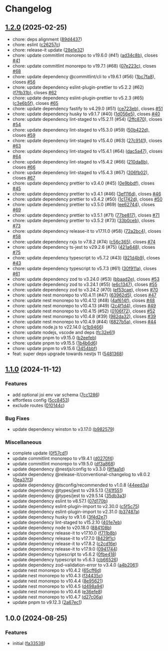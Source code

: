 # Changelog

## [1.2.0](https://github.com/andreafspeziale/nestjs-log/compare/1.1.0...1.2.0) (2025-02-25)

* chore: deps alignment ([89d4437](https://github.com/andreafspeziale/nestjs-log/commit/89d4437))
* chore: eslint ([c26257c](https://github.com/andreafspeziale/nestjs-log/commit/c26257c))
* chore: release-it update ([28e1e32](https://github.com/andreafspeziale/nestjs-log/commit/28e1e32))
* chore: update commitlint monorepo to v19.6.0 (#41) ([ad34c8b](https://github.com/andreafspeziale/nestjs-log/commit/ad34c8b)), closes [#41](https://github.com/andreafspeziale/nestjs-log/issues/41)
* chore: update commitlint monorepo to v19.7.1 (#68) ([07e223c](https://github.com/andreafspeziale/nestjs-log/commit/07e223c)), closes [#68](https://github.com/andreafspeziale/nestjs-log/issues/68)
* chore: update dependency @commitlint/cli to v19.6.1 (#56) ([1bc7fa8](https://github.com/andreafspeziale/nestjs-log/commit/1bc7fa8)), closes [#56](https://github.com/andreafspeziale/nestjs-log/issues/56)
* chore: update dependency eslint-plugin-prettier to v5.2.2 (#62) ([f7fb31b](https://github.com/andreafspeziale/nestjs-log/commit/f7fb31b)), closes [#62](https://github.com/andreafspeziale/nestjs-log/issues/62)
* chore: update dependency eslint-plugin-prettier to v5.2.3 (#65) ([c3e6b5f](https://github.com/andreafspeziale/nestjs-log/commit/c3e6b5f)), closes [#65](https://github.com/andreafspeziale/nestjs-log/issues/65)
* chore: update dependency fastify to v4.29.0 (#51) ([ce723eb](https://github.com/andreafspeziale/nestjs-log/commit/ce723eb)), closes [#51](https://github.com/andreafspeziale/nestjs-log/issues/51)
* chore: update dependency husky to v9.1.7 (#40) ([1d056e5](https://github.com/andreafspeziale/nestjs-log/commit/1d056e5)), closes [#40](https://github.com/andreafspeziale/nestjs-log/issues/40)
* chore: update dependency lint-staged to v15.2.11 (#54) ([2ffc870](https://github.com/andreafspeziale/nestjs-log/commit/2ffc870)), closes [#54](https://github.com/andreafspeziale/nestjs-log/issues/54)
* chore: update dependency lint-staged to v15.3.0 (#59) ([50b422d](https://github.com/andreafspeziale/nestjs-log/commit/50b422d)), closes [#59](https://github.com/andreafspeziale/nestjs-log/issues/59)
* chore: update dependency lint-staged to v15.4.0 (#63) ([27c9141](https://github.com/andreafspeziale/nestjs-log/commit/27c9141)), closes [#63](https://github.com/andreafspeziale/nestjs-log/issues/63)
* chore: update dependency lint-staged to v15.4.1 (#64) ([dac5a47](https://github.com/andreafspeziale/nestjs-log/commit/dac5a47)), closes [#64](https://github.com/andreafspeziale/nestjs-log/issues/64)
* chore: update dependency lint-staged to v15.4.2 (#66) ([210da8b](https://github.com/andreafspeziale/nestjs-log/commit/210da8b)), closes [#66](https://github.com/andreafspeziale/nestjs-log/issues/66)
* chore: update dependency lint-staged to v15.4.3 (#67) ([306fb02](https://github.com/andreafspeziale/nestjs-log/commit/306fb02)), closes [#67](https://github.com/andreafspeziale/nestjs-log/issues/67)
* chore: update dependency prettier to v3.4.0 (#45) ([0e9bbdf](https://github.com/andreafspeziale/nestjs-log/commit/0e9bbdf)), closes [#45](https://github.com/andreafspeziale/nestjs-log/issues/45)
* chore: update dependency prettier to v3.4.1 (#46) ([3ef116d](https://github.com/andreafspeziale/nestjs-log/commit/3ef116d)), closes [#46](https://github.com/andreafspeziale/nestjs-log/issues/46)
* chore: update dependency prettier to v3.4.2 (#50) ([1c1742d](https://github.com/andreafspeziale/nestjs-log/commit/1c1742d)), closes [#50](https://github.com/andreafspeziale/nestjs-log/issues/50)
* chore: update dependency prettier to v3.5.0 (#69) ([ee62744](https://github.com/andreafspeziale/nestjs-log/commit/ee62744)), closes [#69](https://github.com/andreafspeziale/nestjs-log/issues/69)
* chore: update dependency prettier to v3.5.1 (#71) ([77be817](https://github.com/andreafspeziale/nestjs-log/commit/77be817)), closes [#71](https://github.com/andreafspeziale/nestjs-log/issues/71)
* chore: update dependency prettier to v3.5.2 (#73) ([33b0ceb](https://github.com/andreafspeziale/nestjs-log/commit/33b0ceb)), closes [#73](https://github.com/andreafspeziale/nestjs-log/issues/73)
* chore: update dependency release-it to v17.11.0 (#58) ([72a2bc4](https://github.com/andreafspeziale/nestjs-log/commit/72a2bc4)), closes [#58](https://github.com/andreafspeziale/nestjs-log/issues/58)
* chore: update dependency rxjs to v7.8.2 (#74) ([c56c365](https://github.com/andreafspeziale/nestjs-log/commit/c56c365)), closes [#74](https://github.com/andreafspeziale/nestjs-log/issues/74)
* chore: update dependency ts-jest to v29.2.6 (#75) ([421a648](https://github.com/andreafspeziale/nestjs-log/commit/421a648)), closes [#75](https://github.com/andreafspeziale/nestjs-log/issues/75)
* chore: update dependency typescript to v5.7.2 (#43) ([921d4b9](https://github.com/andreafspeziale/nestjs-log/commit/921d4b9)), closes [#43](https://github.com/andreafspeziale/nestjs-log/issues/43)
* chore: update dependency typescript to v5.7.3 (#61) ([30f911a](https://github.com/andreafspeziale/nestjs-log/commit/30f911a)), closes [#61](https://github.com/andreafspeziale/nestjs-log/issues/61)
* chore: update dependency zod to v3.24.0 (#53) ([bbaad2e](https://github.com/andreafspeziale/nestjs-log/commit/bbaad2e)), closes [#53](https://github.com/andreafspeziale/nestjs-log/issues/53)
* chore: update dependency zod to v3.24.1 (#55) ([e6c1347](https://github.com/andreafspeziale/nestjs-log/commit/e6c1347)), closes [#55](https://github.com/andreafspeziale/nestjs-log/issues/55)
* chore: update dependency zod to v3.24.2 (#70) ([ef53cae](https://github.com/andreafspeziale/nestjs-log/commit/ef53cae)), closes [#70](https://github.com/andreafspeziale/nestjs-log/issues/70)
* chore: update nest monorepo to v10.4.11 (#47) ([63962d5](https://github.com/andreafspeziale/nestjs-log/commit/63962d5)), closes [#47](https://github.com/andreafspeziale/nestjs-log/issues/47)
* chore: update nest monorepo to v10.4.12 (#48) ([4af614f](https://github.com/andreafspeziale/nestjs-log/commit/4af614f)), closes [#48](https://github.com/andreafspeziale/nestjs-log/issues/48)
* chore: update nest monorepo to v10.4.13 (#49) ([2c4f1d4](https://github.com/andreafspeziale/nestjs-log/commit/2c4f1d4)), closes [#49](https://github.com/andreafspeziale/nestjs-log/issues/49)
* chore: update nest monorepo to v10.4.15 (#52) ([0106f72](https://github.com/andreafspeziale/nestjs-log/commit/0106f72)), closes [#52](https://github.com/andreafspeziale/nestjs-log/issues/52)
* chore: update nest monorepo to v10.4.8 (#39) ([982da32](https://github.com/andreafspeziale/nestjs-log/commit/982da32)), closes [#39](https://github.com/andreafspeziale/nestjs-log/issues/39)
* chore: update nest monorepo to v10.4.9 (#44) ([6827b5a](https://github.com/andreafspeziale/nestjs-log/commit/6827b5a)), closes [#44](https://github.com/andreafspeziale/nestjs-log/issues/44)
* chore: update node.js to v22.14.0 ([c1b9466](https://github.com/andreafspeziale/nestjs-log/commit/c1b9466))
* chore: update nodejs, vscode and deps ([fc32e61](https://github.com/andreafspeziale/nestjs-log/commit/fc32e61))
* chore: update pnpm to v9.15.0 ([b2eefeb](https://github.com/andreafspeziale/nestjs-log/commit/b2eefeb))
* chore: update pnpm to v9.15.5 ([1b4b6d6](https://github.com/andreafspeziale/nestjs-log/commit/1b4b6d6))
* chore: update pnpm to v9.15.6 ([3454bbf](https://github.com/andreafspeziale/nestjs-log/commit/3454bbf))
* feat: super deps upgrade towards nestjs 11 ([5481368](https://github.com/andreafspeziale/nestjs-log/commit/5481368))

## [1.1.0](https://github.com/andreafspeziale/nestjs-log/compare/1.0.0...1.1.0) (2024-11-12)


### Features

* add optional joi env var schema ([7cc1286](https://github.com/andreafspeziale/nestjs-log/commit/7cc128653bf5347c66e867497d50b9d5e2bf508f))
* effortless config ([5cc8453](https://github.com/andreafspeziale/nestjs-log/commit/5cc8453438307b7726f937e128874c9d518ac67b))
* exclude routes ([010144c](https://github.com/andreafspeziale/nestjs-log/commit/010144c872bc0d466aeec64bef4a328cdcb703f3))


### Bug Fixes

* update dependency winston to v3.17.0 ([b982579](https://github.com/andreafspeziale/nestjs-log/commit/b982579d4a2b7d1e7caf1104d7cc39068ad62a80))


### Miscellaneous

* complete update ([0f57cd1](https://github.com/andreafspeziale/nestjs-log/commit/0f57cd1d62df97fa4b5f9d6c5fa862ea81941b3d))
* update commitlint monorepo to v19.4.1 ([d0270f4](https://github.com/andreafspeziale/nestjs-log/commit/d0270f4a984d52755b378a451e98dbb74ffd722a))
* update commitlint monorepo to v19.5.0 ([df3a868](https://github.com/andreafspeziale/nestjs-log/commit/df3a86847bcf243d26a605d91fbd9365f668a4d1))
* update dependency @nestjs/config to v3.3.0 ([9ffaa1d](https://github.com/andreafspeziale/nestjs-log/commit/9ffaa1dd7bebd4fe63955cbfdd94f4a0f530a191))
* update dependency @release-it/conventional-changelog to v8.0.2 ([0ea37f3](https://github.com/andreafspeziale/nestjs-log/commit/0ea37f363b4c17c7be522168d1959fe5607a2e21))
* update dependency @tsconfig/recommended to v1.0.8 ([44eed3a](https://github.com/andreafspeziale/nestjs-log/commit/44eed3a0a0bb8cfceff4232da5f8ac27950b9f38))
* update dependency @types/jest to v29.5.13 ([741f551](https://github.com/andreafspeziale/nestjs-log/commit/741f551f7f14c65aef862910cde838d6d27ee739))
* update dependency @types/jest to v29.5.14 ([35db3a3](https://github.com/andreafspeziale/nestjs-log/commit/35db3a3d0219b4d88fa5c2604f4c8b7d496a0fc8))
* update dependency eslint to v8.57.1 ([07d170b](https://github.com/andreafspeziale/nestjs-log/commit/07d170b5807d79f71bb4ca324df2417ab0b35485))
* update dependency eslint-plugin-import to v2.30.0 ([c5f5c75](https://github.com/andreafspeziale/nestjs-log/commit/c5f5c75d689838127eeef6055438977d3d7e33d8))
* update dependency eslint-plugin-import to v2.31.0 ([b37487a](https://github.com/andreafspeziale/nestjs-log/commit/b37487aec09d7336416d1a16bb9205740ec2bbce))
* update dependency husky to v9.1.6 ([3f4d2e7](https://github.com/andreafspeziale/nestjs-log/commit/3f4d2e756c87675332b4837c78d16d782bb7335f))
* update dependency lint-staged to v15.2.10 ([401e7eb](https://github.com/andreafspeziale/nestjs-log/commit/401e7ebfe1aaa90355b2d8a18330bc23c4151def))
* update dependency node to v20.18.0 ([884108b](https://github.com/andreafspeziale/nestjs-log/commit/884108bc8dd99f42e95571f045f0dc1f3505551f))
* update dependency release-it to v17.10.0 ([f711b8b](https://github.com/andreafspeziale/nestjs-log/commit/f711b8bc3a3eeb69af7c6cddce90f404693a0ee9))
* update dependency release-it to v17.7.0 ([8429f1c](https://github.com/andreafspeziale/nestjs-log/commit/8429f1c534a74eb2edfe20f912ee749186a4e190))
* update dependency release-it to v17.8.2 ([c2cd16e](https://github.com/andreafspeziale/nestjs-log/commit/c2cd16edfcf43a7402bfdca574ff345e8a509cc3))
* update dependency release-it to v17.9.0 ([0941744](https://github.com/andreafspeziale/nestjs-log/commit/0941744eea13f860414df31e665487dcde4c1fc1))
* update dependency typescript to v5.6.2 ([0fbe418](https://github.com/andreafspeziale/nestjs-log/commit/0fbe418103529e4c7d5f2bdb700eb4ce0bc82ea6))
* update dependency typescript to v5.6.3 ([cb66526](https://github.com/andreafspeziale/nestjs-log/commit/cb66526ca6095f248ba18a981e96a283bd84545b))
* update dependency zod-validation-error to v3.4.0 ([a4b2061](https://github.com/andreafspeziale/nestjs-log/commit/a4b206154f5ff8b2283a3c55756ae79386506c09))
* update nest monorepo to v10.4.2 ([65cff6d](https://github.com/andreafspeziale/nestjs-log/commit/65cff6d8384845110b35d0eefd68f827bdc85f56))
* update nest monorepo to v10.4.3 ([f34435c](https://github.com/andreafspeziale/nestjs-log/commit/f34435cc17c1ff4dfc79247cf1f821d397200509))
* update nest monorepo to v10.4.4 ([8e95621](https://github.com/andreafspeziale/nestjs-log/commit/8e95621069133ff98a363170875e305c99c8efcb))
* update nest monorepo to v10.4.5 ([d498a94](https://github.com/andreafspeziale/nestjs-log/commit/d498a940e2d39ca792da038374067455259fa74f))
* update nest monorepo to v10.4.6 ([e36efe8](https://github.com/andreafspeziale/nestjs-log/commit/e36efe87aa29aa418a0bfe539459513d6875d6a2))
* update nest monorepo to v10.4.7 ([d27c06a](https://github.com/andreafspeziale/nestjs-log/commit/d27c06a73f06aa61112d8b6a6b8d0a2b7a3ff23a))
* update pnpm to v9.12.3 ([2a67ec1](https://github.com/andreafspeziale/nestjs-log/commit/2a67ec1af9744b22ebdb94d010e15186452145a1))

## 1.0.0 (2024-08-25)


### Features

* initial ([fa33538](https://github.com/andreafspeziale/nestjs-log/commit/fa33538b1cce98eaf6c9ac823fe3a07cca996bff))
